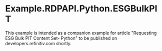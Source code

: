 # Example.RDPAPI.Python.ESGBulkPIT

This example is intended as a companion example for article "Requesting ESG Bulk PIT Content Set- Python" to be published on developers.refinitiv.com shortly.
